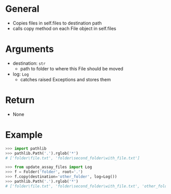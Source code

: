 # General
- Copies files in self.files to destination path
- calls copy method on each File object in self.files


# Arguments
- destination: `str`
  - path to folder to where this File should be moved
- log: `Log`
  - catches raised Exceptions and stores them


# Return
- None


# Example
```py
>>> import pathlib
>>> pathlib.Path('.').rglob('*')
# ['folder\file.txt', 'folder\second_folder\with_file.txt']

>>> from update_assay_files import Log
>>> f = Folder('folder', root='.')
>>> f.copy(destination='other_folder', log=Log())
>>> pathlib.Path('.').rglob('*')
# ['folder\file.txt', 'folder\second_folder\with_file.txt', 'other_folder\file.txt', 'other_folder\second_folder\with_file.txt']
```